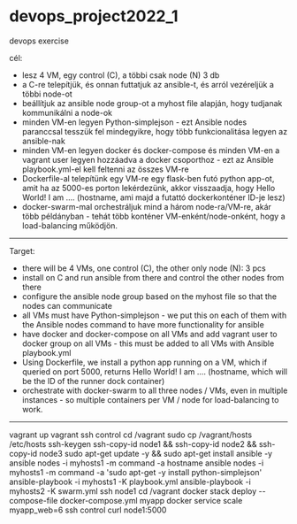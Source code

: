 # devops_project2022_1
devops exercise

cél:
- lesz 4 VM, egy control (C), a többi csak node (N) 3 db
- a C-re telepítjük, és onnan futtatjuk az ansible-t, és arról vezéreljük a többi node-ot
- beállítjuk az ansible node group-ot a myhost file alapján, hogy tudjanak kommunikálni a node-ok
- minden VM-en legyen Python-simplejson - ezt Ansible nodes paranccsal tesszük fel mindegyikre, hogy több funkcionalitása legyen az ansible-nak
- minden VM-en legyen docker és docker-compose és minden VM-en a vagrant user legyen hozzáadva a docker csoporthoz - ezt az Ansible playbook.yml-el kell feltenni az összes VM-re
- Dockerfile-al telepítünk egy VM-re egy flask-ben futó python app-ot, amit ha az 5000-es porton lekérdezünk, akkor visszaadja, hogy Hello World! I am .... (hostname, ami majd a futattó dockerkonténer ID-je lesz)
- docker-swarm-mal orchestráljuk mind a három node-ra/VM-re, akár több példányban - tehát több konténer VM-enként/node-onként, hogy a load-balancing működjön.
---------------
Target:
- there will be 4 VMs, one control (C), the other only node (N): 3 pcs
- install on C and run ansible from there and control the other nodes from there
- configure the ansible node group based on the myhost file so that the nodes can communicate
- all VMs must have Python-simplejson - we put this on each of them with the Ansible nodes command to have more functionality for ansible
- have docker and docker-compose on all VMs and add vagrant user to docker group on all VMs - this must be added to all VMs with Ansible playbook.yml
- Using Dockerfile, we install a python app running on a VM, which if queried on port 5000, returns Hello World! I am .... (hostname, which will be the ID of the runner dock container)
- orchestrate with docker-swarm to all three nodes / VMs, even in multiple instances - so multiple containers per VM / node for load-balancing to work.
---------------
vagrant up
vagrant ssh control
cd /vagrant
sudo cp /vagrant/hosts /etc/hosts
ssh-keygen
ssh-copy-id node1 && ssh-copy-id node2 && ssh-copy-id node3
sudo apt-get update -y && sudo apt-get install ansible -y
ansible nodes -i myhosts1 -m command -a hostname
ansible nodes -i myhosts1 -m command -a 'sudo apt-get -y install python-simplejson'
ansible-playbook -i myhosts1 -K playbook.yml
ansible-playbook -i myhosts2 -K swarm.yml
ssh node1
cd /vagrant
docker stack deploy --compose-file docker-compose.yml myapp
docker service scale myapp_web=6
ssh control
curl node1:5000

